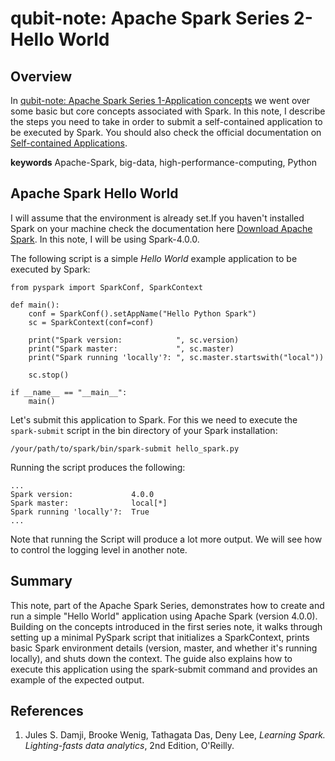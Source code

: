 # qubit-note: Apache Spark Series 2-Hello World

## Overview

In  <a href="2025-08-29-apache-spark-series-1-application-concepts.md">qubit-note: Apache Spark Series 1-Application concepts</a> we went over some basic but core concepts associated with Spark. In this note, I describe the steps you need to take in order to submit a self-contained application to be executed by Spark. You should also check the official documentation on <a href="https://spark.apache.org/docs/latest/quick-start.html#self-contained-applications">Self-contained Applications</a>. 

**keywords** Apache-Spark, big-data, high-performance-computing, Python

## Apache Spark Hello World

I will assume that the environment is already set.If you haven't installed Spark on your machine check the documentation here <a href="https://spark.apache.org/downloads.html">Download Apache Spark</a>.
In this note, I will be using Spark-4.0.0.

The following script is a simple _Hello World_ example application to be executed by Spark:

```
from pyspark import SparkConf, SparkContext

def main():
    conf = SparkConf().setAppName("Hello Python Spark")
    sc = SparkContext(conf=conf)

    print("Spark version:            ", sc.version)
    print("Spark master:             ", sc.master)
    print("Spark running 'locally'?: ", sc.master.startswith("local"))

    sc.stop()

if __name__ == "__main__":
    main()
```

Let's submit this application to Spark. For this we need to execute the ```spark-submit``` script in the bin directory of your Spark installation:

```
/your/path/to/spark/bin/spark-submit hello_spark.py
```

Running the script produces the following: 

```
...
Spark version:             4.0.0
Spark master:              local[*]
Spark running 'locally'?:  True
...

```

Note that running the Script will produce a lot more output. We will see how to control the logging level in another note.


## Summary

This note, part of the Apache Spark Series, demonstrates how to create and run a simple "Hello World" application using Apache Spark (version 4.0.0). Building on the concepts introduced in the first series note, it walks through setting up a minimal PySpark script that initializes a SparkContext, prints basic Spark environment details (version, master, and whether it's running locally), and shuts down the context. The guide also explains how to execute this application using the spark-submit command and provides an example of the expected output.

## References

1. Jules S. Damji, Brooke Wenig, Tathagata Das, Deny Lee, _Learning Spark. Lighting-fasts data analytics_, 2nd Edition, O'Reilly.